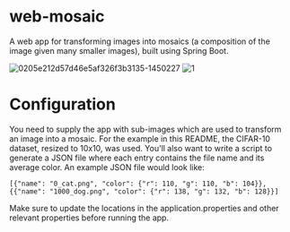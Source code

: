 # web-mosaic

A web app for transforming images into mosaics (a composition of the image given many smaller images), built using Spring Boot.

![0205e212d57d46e5af326f3b3135-1450227](https://user-images.githubusercontent.com/9266693/60659745-7c0e2f00-9e99-11e9-8632-d343939e7c07.jpg) ![1](https://user-images.githubusercontent.com/9266693/60659748-7dd7f280-9e99-11e9-8496-a9b4e7aeada0.png)

# Configuration
You need to supply the app with sub-images which are used to transform an image into a mosaic. For the example in this README, the CIFAR-10 dataset, resized to 10x10, was used. You'll also want to write a script to generate a JSON file where each entry contains the file name and its average color. An example JSON file would look like:

```
[{"name": "0_cat.png", "color": {"r": 110, "g": 110, "b": 104}}, 
{{"name": "1000_dog.png", "color": {"r": 138, "g": 132, "b": 128}}]
```

Make sure to update the locations in the application.properties and other relevant properties before running the app.
